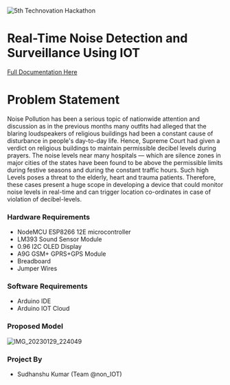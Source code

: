 ![5th Technovation Hackathon](https://user-images.githubusercontent.com/84763877/215342452-2b27740e-3572-4580-9d52-aeb602e2c2e0.png)

# Real-Time Noise Detection and Surveillance Using IOT
[Full Documentation Here](https://docs.google.com/document/d/1bdQxrL0_APuMbPXQ5jXu5OTM5P-UKa5MmA3lAYiRPXU/edit?usp=share_link)

# Problem Statement

Noise Pollution has been a serious topic of nationwide attention and discussion as in the previous months many outfits had alleged that the blaring loudspeakers of religious buildings had been a constant cause of disturbance in people's day-to-day life.
Hence, Supreme Court had given a verdict on religious buildings to maintain permissible decibel levels during prayers.
The noise levels near many hospitals — which are silence zones in major cities of the states have been found to be above the permissible limits during festive seasons and during the constant traffic hours. Such high Levels poses a threat to the elderly, heart and trauma patients.
Therefore, these cases present a huge scope in developing a device that could monitor noise levels in real-time and can trigger location co-ordinates in case of violation of decibel-levels.

### Hardware Requirements
- NodeMCU ESP8266 12E microcontroller
- LM393 Sound Sensor Module
- 0.96 I2C OLED Display
- A9G GSM+ GPRS+GPS Module
- Breadboard
- Jumper Wires

### Software Requirements
- Arduino IDE
- Arduino IOT Cloud

### Proposed Model
![IMG_20230129_224049](https://user-images.githubusercontent.com/84763877/215343634-4fbe7285-9dc5-4423-95ca-93d88620e817.jpg)

### Project By
- Sudhanshu Kumar (Team @non_IOT)
